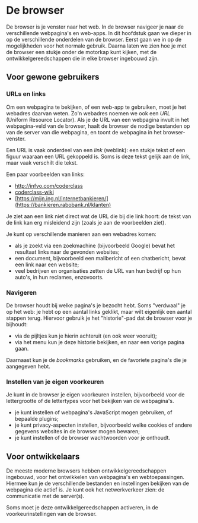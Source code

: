 # De browser

De browser is je venster naar het web. In de browser navigeer je naar de verschillende webpagina's en web-apps. In dit hoofdstuk gaan we dieper in op de verschillende onderdelen van de browser. Eerst gaan we in op de mogelijkheden voor het normale gebruik. Daarna laten we zien hoe je met de browser een stukje onder de motorkap kunt kijken, met de ontwikkelgereedschappen die in elke browser ingebouwd zijn.

## Voor gewone gebruikers

### URLs en links

Om een webpagina te bekijken, of een web-app te gebruiken, moet je het webadres daarvan weten. Zo'n webadres noemen we ook een *URL* (Uniform Resource Locator). Als je de URL van een webpagina invult in het webpagina-veld van de browser, haalt de browser de nodige bestanden op van de server van die webpagina, en toont de webpagina in het browser-venster.

Een URL is vaak onderdeel van een *link* (weblink): een stukje tekst of een figuur waaraan een URL gekoppeld is. Soms is deze tekst gelijk aan de link, maar vaak verschilt die tekst.

Een paar voorbeelden van links:

* http://infvo.com/coderclass
* [coderclass-wiki](http://infvo.com/coderclass)
* [https://mijn.ing.nl/internetbankieren/](https://bankieren.rabobank.nl/klanten)

Je ziet aan een link niet direct wat de URL die bij die link hoort: de tekst van de link kan erg misleidend zijn (zoals je aan de voorbeelden ziet).

Je kunt op verschillende manieren aan een webadres komen:

* als je zoekt via een zoekmachine (bijvoorbeeld Google) bevat het resultaat links naar de gevonden websites;
* een document, bijvoorbeeld een mailbericht of een chatbericht, bevat een link naar een website;
* veel bedrijven en organisaties zetten de URL van hun bedrijf op hun auto's, in hun reclames, enzovoorts.

### Navigeren

De browser houdt bij welke pagina's je bezocht hebt. Soms "verdwaal" je op het web: je hebt op een aantal links geklikt, maar wilt eigenlijk een aantal stappen terug. Hiervoor gebruik je het "historie"-pad dat de browser voor je bijhoudt:

* via de pijltjes kun je hierin achteruit (en ook weer vooruit);
* via het menu kun je deze historie bekijken, en naar een vorige pagina gaan.

Daarnaast kun je de *bookmarks* gebruiken, en de favoriete pagina's die je aangegeven hebt. 

### Instellen van je eigen voorkeuren

Je kunt in de browser je eigen voorkeuren instellen, bijvoorbeeld voor de lettergrootte of de lettertypes voor het bekijken van de webpagina's.

* je kunt instellen of webpagina's JavaScript mogen gebruiken, of bepaalde plugins;
* je kunt privacy-aspecten instellen, bijvoorbeeld welke cookies of andere gegevens websites in de browser mogen bewaren;
* je kunt instellen of de browser wachtwoorden voor je onthoudt.

## Voor ontwikkelaars

De meeste moderne browsers hebben ontwikkelgereedschappen ingebouwd, voor het ontwikkelen van webpagina's en webtoepassingen. Hiermee kun je de verschillende bestanden en instellingen bekijken van de webpagina die actief is. Je kunt ook het netwerkverkeer zien: de communicatie met de server(s).

Soms moet je deze ontwikkelgereedschappen activeren, in de voorkeurinstellingen van de browser.

  